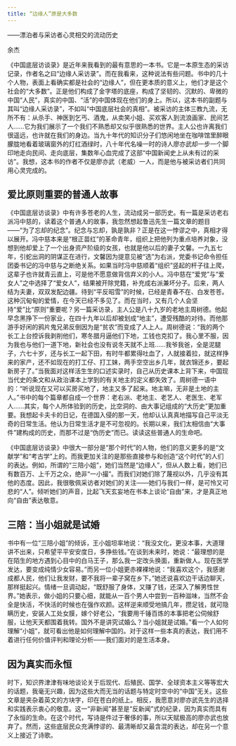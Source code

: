 ```yaml
---
title: “边缘人”原是大多数
---
```


——漂泊者与采访者心灵相交的流动历史

余杰

《中国底层访谈录》是近年来我看到的最有意思的一本书。它是一本原生态的采访记录，作者名之曰“边缘人采访录”。而在我看来，这种说法有些问题。书中的几十个人物，表面上看确实都是社会的“边缘人”，但在更本质的意义上，他们才是这个社会的“大多数”。正是他们构成了金字塔的底座，构成了坚韧的、沉默的、卑微的中国“人民”，真实的中国、“活”的中国体现在他们的身上。所以，这本书的副题与其叫“边缘人采访录”，不如叫“中国底层社会的真相”。被采访的主体三教九流，无所不有：从杀手、神医到乞丐、酒鬼，从卖笑小姐、买欢客人到流浪画家、民间艺人……它为我们展示了一个我们不熟悉却又似乎很熟悉的世界。主人公也许离我们很遥远，也许就在我们的身边。当九十年代的知识分子们悠闲地坐在咖啡馆里醉眼朦胧地看着玻璃窗外的灯红酒绿时，八十年代名噪一时的诗人廖亦武却一步一个脚印地走向民间、走向底层，集数年心血完成了这部“中国新闻史上从未有过的采访”。我想，这本书的作者不仅是廖亦武（老威）一人，而是他与被采访者们共同用心灵完成的。

## 爱比原则重要的普通人故事

《中国底层访谈录》中有许多苍老的人生，流动成另一部历史。有一篇是采访老右派冯中慈的，读着这个普通人的故事，我忽然想起鲁迅先生一篇文章的题目——“为了忘却的纪念”。纪念与忘却，孰是孰非？正是在这一悖谬之中，真相才得以展开。冯中慈本来是“根正苗红”的革命青年，组织上把他列为重点培养对象，没想到他却爱上了一个出身资产阶级的女孩，也就是他以后的妻子文馨。一九五七年，引蛇出洞的阴谋正在进行，文馨因为提意见被“选”为右派，党委书记命令担任团委书记的冯中慈与之断绝关系。如果当时冯中慈顺着“组织”竖起的杆子往上爬，这辈子也许就青云直上，可是他不愿意做背信弃义的小人。冯中慈在“爱党”与“爱女人”之中选择了“爱女人”，结果被开除党籍，补充成右派兼坏分子。后来，两人结为夫妻，双双发配边疆。待到“平反昭雪”的时候，已经是青春不在、白发苍苍。这种沉甸甸的爱情，在今天已经不多见了。而在当时，又有几个人会坚持“爱”比“原则”重要呢？另一篇采访录，主人公是八十九岁的老地主周树德。他起早念黑挣下一份家业，在四十九年以后却被划成“地主”，遭受残酷的对待。而他那游手好闲的鸦片鬼兄弟反倒因为是“贫农”而变成了人上人。周树德说：“我的两个长工上台控诉我剥削他们，寒冬腊月逼他们下地，工钱也克扣了。我心里不服，因为我也与他们一道下地，新社会也没有说冬天就不上班……我爷我爸，全是泥腿子，六七十岁，还与长工一起下田，有时牛都累得吐血了，人就接着拉，就这样挣来的家产，还不如现在的打工仔、打工妹，两手空空出乡几年，就衣锦还乡，要起新房子了。”当我面对这样活生生的口述实录时，自己从历史课本上背下来，中国现当代史的条文和从政治课本上学到的有关地主的定义都失效了。周树德一语中的：“听说现在又可以买房买地了，地主又多了起来。地主嘛，无非是土地的主人。”书中的每个篇章都自成一个世界：老右派、老地主、老艺人、老医生、老军人……其实，每个人所体验到的历史，比空洞的、由大事记组成的“大历史”更加重要。我想起卡夫卡的日记，在德国入侵的那一天，他却认认真真地描写自己平淡无奇的日常生活。他认为日常生活才是不可忽视的。长期以来，我们太相信由“大事件”建构成的历史，而那不过是“伪历史”而已。读读这些普通人的生命吧。

《中国底层访谈录》中很大一部分是“那个时代”的人物，他们的意义更多的是“文献学”和“考古学”上的。而我更加关注的是那些直接参与和创造“这个时代”的人们的表达。例如，所谓的“三陪小姐”，她们当然是“边缘人”，但从人数上看，她们已有数百万、上千万之众，绝非“一小撮”。而我们对她们除了蔑视以外，几乎没有其他的态度。因此，我很敬佩采访者对她们的关注——她们与我们一样，是可怜又可悲的“人”。倾听她们的声音，比起飞天玄妄地在书本上谈论“自由”来，才是真正地向“自由”表达敬意。

## 三陪：当小姐就是试婚

书中有一位“三陪小姐”的倾诉，王小姐坦率地说：“我没文化，更没本事，大道理讲不出来，只希望平平安安度日，多挣些钱。”在谈到未来时，她说：“最理想的是在陌生的地方遇到心目中的白马王子，那么我一定改头换面，重新做人。现在医学发达，要变成纯情少女容易。”而另一位小姐更赤裸裸地说：“我喜欢这个，我感谢成都人民，他们让我发财，要不我将一辈子窝在乡下。”她还说喜欢边干话边聊天，那样挺起兴。情绪一旦调动起，“既舒服了身体，又赚了钱，还深入了解男性世界。”她表示，做小姐的只要心细，就能从一百个男人中尝到一百种滋味，当然不会全是快活，不快活的时候也在强作欢颜。这样逆来顺受地搞几年，攒足钱，就可隐瞒历史，安装人工处女膜，嫁个好老公，“我要用千锤百炼的本事把老公伺候舒服，让他天天都围着我转。国外不是讲究试婚么？当小姐就是试婚。”看一个人如何理解“小姐”，就可看出他是如何理解中国的。对于这样一些本真的表达，我们用不着进行任何价值评判和理论分析——我们面对的是生活本身。

## 因为真实而永恒

时下，知识界津津有味地谈论关于后现代、后殖民、国学、全球资本主义等等宏大的话题，我毫无兴趣，因为这些大而无当的话题与特定时空中的“中国”无关。这些文章是夹杂着英文的方块字，印在苍白的纸上。相反，我愿意对廖亦武先生的选择和实践表示衷心的敬意。这一“非新闻”甚至是“反新闻”式的纪录，因为真实而具有了永恒的生命。在这个时代，写诗是件过于奢侈的事，所以天赋极高的廖亦武也放弃了。然而，这些底层民众充满悖谬的、最清晰却又最含混的表达，却在另一个意义上接近了诗歌。
